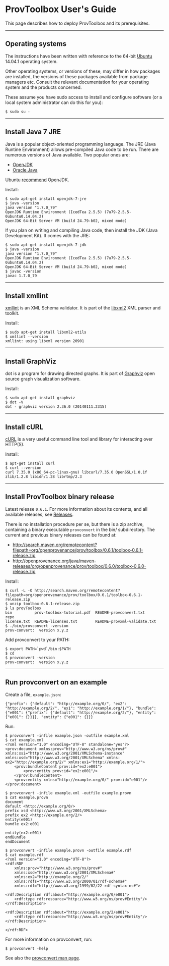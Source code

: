 # ProvToolbox User's Guide

This page describes how to deploy ProvToolbox and its prerequisites.

---

## Operating systems

The instructions have been written with reference to the 64-bit [Ubuntu](http://www.ubuntu.com/) 14.04.1 operating system.

Other operating systems, or versions of these, may differ in how packages are installed, the versions of these packages available from package managers etc. Consult the relevant documentation for your operating system and the products concerned.

These assume you have sudo access to install and configure software (or a local system administrator can do this for you):

    $ sudo su -

---

## Install Java 7 JRE

Java is a popular object-oriented programming language. The JRE (Java Runtine Environment) allows pre-compiled Java code to be run. There are numerous versions of Java available. Two popular ones are:

* [OpenJDK](http://openjdk.java.net/)
* [Oracle Java](https://www.java.com/en/)

Ubuntu [recommend](https://help.ubuntu.com/community/Java) OpenJDK.

Install:

    $ sudo apt-get install openjdk-7-jre
    $ java -version
    java version "1.7.0_79"
    OpenJDK Runtime Environment (IcedTea 2.5.5) (7u79-2.5.5-0ubuntu0.14.04.2)
    OpenJDK 64-Bit Server VM (build 24.79-b02, mixed mode)

If you plan on writing and compiling Java code, then install the JDK (Java Development Kit). It comes with the JRE:

    $ sudo apt-get install openjdk-7-jdk
    $ java -version
    java version "1.7.0_79"
    OpenJDK Runtime Environment (IcedTea 2.5.5) (7u79-2.5.5-0ubuntu0.14.04.2)
    OpenJDK 64-Bit Server VM (build 24.79-b02, mixed mode)
    $ javac -version
    javac 1.7.0_79

---

## Install xmllint

[xmllint](http://xmlsoft.org/xmllint.html) is an XML Schema validator. It is part of the [libxml2](http://xmlsoft.org/) XML parser and toolkit.

Install:

    $ sudo apt-get install libxml2-utils
    $ xmllint --version
    xmllint: using libxml version 20901

---

## Install GraphViz

dot is a program for drawing directed graphs. It is part of [Graphviz](http://www.graphviz.org/) open source graph visualization software. 

Install:

    $ sudo apt-get install graphviz
    $ dot -V
    dot - graphviz version 2.36.0 (20140111.2315)

---

## Install cURL

[cURL](http://curl.haxx.se/) is a very useful command line tool and library for interacting over HTTP(S).

Install:

    $ apt-get install curl
    $ curl --version
    curl 7.35.0 (x86_64-pc-linux-gnu) libcurl/7.35.0 OpenSSL/1.0.1f zlib/1.2.8 libidn/1.28 librtmp/2.3

---

## Install ProvToolbox binary release

Latest release `0.6.1`. For more information about its contents, and all available releases, see [Releases](https://github.com/lucmoreau/ProvToolbox/wiki/Releases).

There is no installation procedure per se, but there is a zip archive, containing a binary executable `provconvert` in the bin/ subdirectory. The current and previous binary releases can be found at:

* http://search.maven.org/remotecontent?filepath=org/openprovenance/prov/toolbox/0.6.1/toolbox-0.6.1-release.zip
* http://openprovenance.org/java/maven-releases/org/openprovenance/prov/toolbox/0.6.0/toolbox-0.6.0-release.zip

Install:

    $ curl -L -O http://search.maven.org/remotecontent?filepath=org/openprovenance/prov/toolbox/0.6.1/toolbox-0.6.1-release.zip
    $ unzip toolbox-0.6.1-release.zip
    $ ls provToolbox
    bin          prov-toolbox-tutorial.pdf  README-provconvert.txt       repo
    license.txt  README-licenses.txt        README-provxml-validate.txt
    $ ./bin/provconvert -version
    prov-convert:  version x.y.z

Add provconvert to your PATH:

    $ export PATH=`pwd`/bin:$PATH
    $ cd
    $ provconvert -version
    prov-convert:  version x.y.z

---

## Run provconvert on an example

Create a file, `example.json`:

    {"prefix": {"default": "http://example.org/0/", "ex2": "http://example.org/2/", "ex1": "http://example.org/1/"}, "bundle": {"e001": {"prefix": {"default": "http://example.org/2/"}, "entity": {"e001": {}}}}, "entity": {"e001": {}}}

Run:

    $ provconvert -infile example.json -outfile example.xml
    $ cat example.xml
    <?xml version="1.0" encoding="UTF-8" standalone="yes"?>
    <prov:document xmlns:prov="http://www.w3.org/ns/prov#" xmlns:xsi="http://www.w3.org/2001/XMLSchema-instance" xmlns:xsd="http://www.w3.org/2001/XMLSchema" xmlns:
    ex2="http://example.org/2/" xmlns:ex1="http://example.org/1/">
        <prov:bundleContent prov:id="ex2:e001">
            <prov:entity prov:id="ex2:e001"/>
        </prov:bundleContent>
        <prov:entity xmlns="http://example.org/0/" prov:id="e001"/>
    </prov:document>

    $ provconvert -infile example.xml -outfile example.provn
    $ cat example.provn
    document
    default <http://example.org/0/>
    prefix xsd <http://www.w3.org/2001/XMLSchema>
    prefix ex2 <http://example.org/2/>
    entity(e001)
    bundle ex2:e001

    entity(ex2:e001)
    endBundle
    endDocument
    
    $ provconvert -infile example.provn -outfile example.rdf
    $ cat example.rdf
    <?xml version="1.0" encoding="UTF-8"?>
    <rdf:RDF
    	xmlns:prov="http://www.w3.org/ns/prov#"
    	xmlns:xsd="http://www.w3.org/2001/XMLSchema#"
	    xmlns:ex2="http://example.org/2/"
	    xmlns:rdfs="http://www.w3.org/2000/01/rdf-schema#"
	    xmlns:rdf="http://www.w3.org/1999/02/22-rdf-syntax-ns#">

    <rdf:Description rdf:about="http://example.org/0/e001">
    	<rdf:type rdf:resource="http://www.w3.org/ns/prov#Entity"/>
    </rdf:Description>

    <rdf:Description rdf:about="http://example.org/2/e001">
	    <rdf:type rdf:resource="http://www.w3.org/ns/prov#Entity"/>
    </rdf:Description>

    </rdf:RDF>

For more information on provconvert, run:

    $ provconvert -help

See also the [provconvert man page](./manpage.md).
